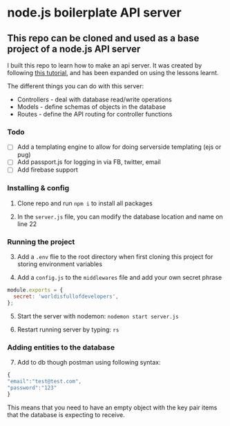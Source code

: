 # node.js boilerplate API server

## This repo can be cloned and used as a base project of a node.js API server

I built this repo to learn how to make an api server. It was created by following [this tutorial](https://www.codementor.io/olatundegaruba/nodejs-restful-apis-in-10-minutes-q0sgsfhbd), and has been expanded on using the lessons learnt.

The different things you can do with this server:

- Controllers - deal with database read/write operations
- Models - define schemas of objects in the database
- Routes - define the API routing for controller functions

### Todo

- [ ] Add a templating engine to allow for doing serverside templating (ejs or pug)
- [ ] Add passport.js for logging in via FB, twitter, email
- [ ] Add firebase support

### Installing & config

1. Clone repo and run `npm i` to install all packages

2. In the `server.js` file, you can modify the database location and name on line 22

### Running the project

3. Add a `.env` flie to the root directory when first cloning this project for storing environment variables

4. Add a `config.js` to the `middlewares` file and add your own secret phrase

```javascript
module.exports = {
  secret: 'worldisfullofdevelopers',
};
```

5. Start the server with nodemon: `nodemon start server.js`

6. Restart running server by typing: `rs`

### Adding entities to the database

7. Add to db though postman using following syntax:

```javascript
{
"email":"test@test.com",
"password":"123"
}
```

This means that you need to have an empty object with the key pair items that the database is expecting to receive.

